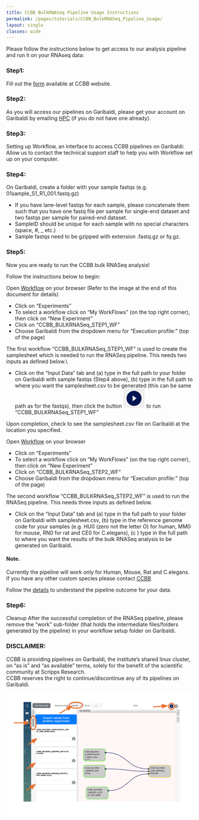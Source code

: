 ```yaml
---
title: CCBB BulkRNASeq Pipeline Usage Instructions
permalink: /pages/tutorials/CCBB_BulkRNASeq_Pipeline_Usage/
layout: single
classes: wide
---
```

Please follow the instructions below to get access to our analysis pipeline and run it on your RNAseq data:  

### Step1: 
Fill out the [form](https://scrippsccbb.github.io/CCBBwebsite/pages/RNASeq_pipeline_access/) available at  CCBB website.  

### Step2: 
As you will access our pipelines on Garibaldi, please get your account on Garibaldi by emailing [HPC](mailto:hpc@scripps.edu) (if you do not have one already).

### Step3:
Setting up Workflow, an interface to access CCBB pipelines on Garibaldi:\
Allow us to contact the technical support staff to help you with Workflow set up on your computer. 

### Step4: 
On Garibaldi, create a folder with your sample fastqs (e.g. 01sample_S1_R1_001.fastq.gz)
- If you have lane-level fastqs for each sample, please concatenate them such that you have one fastq file per sample for single-end dataset and two fastqs per sample for paired-end dataset.
- SampleID should be unique for each sample with no special characters (space, #, _ etc.)
- Sample fastqs need to be gzipped with extension .fastq.gz or fq.gz.
	
### Step5: 
Now you are ready to run the CCBB bulk RNASeq analysis!

Follow the instructions below to begin:

Open [Workflow](http://opaat.scripps.edu/workflow-project) on your browser
(Refer to the image at the end of this document for details)

* Click on “Experiments”
* To select a workflow click on “My WorkFlows” (on the top right corner), then click on “New Experiment”
* Click on  “CCBB_BULKRNASeq_STEP1_WF”
* Choose Garibaldi from the dropdown menu for “Execution profile:” (top of the page)

The first workflow “CCBB_BULKRNASeq_STEP1_WF” is used to create the samplesheet which is needed to run the RNASeq pipeline. This needs two inputs as defined below.\
* Click on the “Input Data” tab and (a) type in the full path to your folder on Garibaldi with sample fastqs (Step4 above), (b) type in the full path to where you want the samplesheet.csv to be generated (this can be same path as for the fastqs), then click the button ![CCBB BULKRNASEQ PIPELINE WF_RUN](../assets/images/CCBB_BULKRNASEQ_WF_RUN_BUTTON.png) to run “CCBB_BULKRNASeq_STEP1_WF”

Upon completion, check to see the samplesheet.csv file on Garibaldi at the location you specified.

Open [Workflow](http://opaat.scripps.edu/workflow-project) on your browser 
* Click on “Experiments”
* To select a workflow click on “My WorkFlows” (on the top right corner), then click on “New Experiment”
* Click on  “CCBB_BULKRNASeq_STEP2_WF”
* Choose Garibaldi from the dropdown menu for “Execution profile:” (top of the page)

The second workflow “CCBB_BULKRNASeq_STEP2_WF” is used to run the RNASeq pipeline. This needs three inputs as defined below.
* Click on the “Input Data” tab and (a) type in the full path to your folder on Garibaldi with samplesheet.csv, (b) type in the reference genome code for your samples (e.g. HU0 (zero not the letter O) for human, MM0 for mouse, RN0 for rat and CE0 for C.elegans), (c ) type in the full path to where you want the results of the bulk RNASeq analysis to be generated on Garibaldi.

#### Note.
Currently the pipeline will work only for Human, Mouse, Rat and C.elegans. \
If you have any other custom species please contact [CCBB](mailto:ccbb@scripps.edu)

Follow the [details](https://nf-co.re/rnaseq/3.18.0/docs/output/) to understand the pipeline outcome for your data.

### Step6: 
Cleanup
After the successful completion of the RNASeq pipeline, please remove the “work” sub-folder (that holds the intermediate files/folders generated by the pipeline) in your workflow setup folder on Garibaldi. 

### DISCLAIMER:
CCBB is providing pipelines on Garibaldi, the institute’s shared linux cluster, on “as is” and “as available” terms, solely for the benefit of the scientific community at Scripps Research.\
CCBB reserves the right to continue/discontinue any of its pipelines on Garibaldi.

![CCBB BULKRNASEQ PIPELINE WF](../assets/images/CCBB_BULKRNASEQ_PIPELINE_WF.png)

